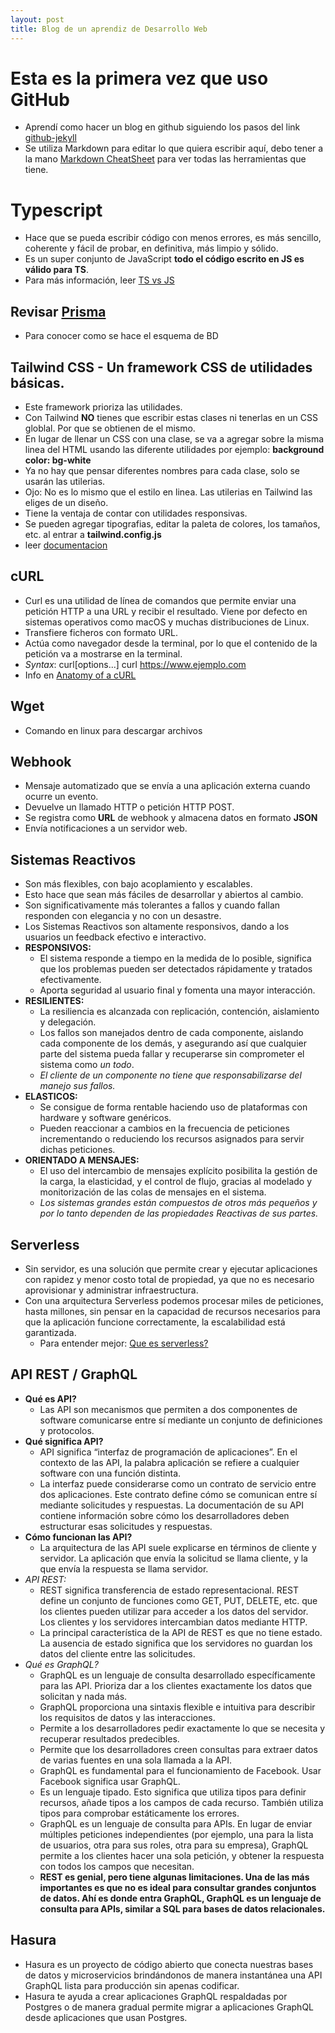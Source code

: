 ```yaml
---
layout: post
title: Blog de un aprendiz de Desarrollo Web
---
```


# Esta es la primera vez que uso GitHub
* Aprendí como hacer un blog en github siguiendo los pasos del link [github-jekyll](https://devexperto.com/blog-gratis-github-jekyll/)
* Se utiliza Markdown para editar lo que quiera escribir aquí, debo tener a la mano [Markdown CheatSheet](https://github.com/adam-p/markdown-here/wiki/Markdown-Cheatsheet) para ver todas las herramientas que tiene.

# Typescript
* Hace que se pueda escribir código con menos errores, es más sencillo, coherente y fácil de probar, en definitiva, más limpio y sólido.
* Es un super conjunto de JavaScript **todo el código escrito en JS es válido para TS**.
* Para más información, leer [TS vs JS](https://profile.es/blog/que-es-typescript-vs-javascript/)
## Revisar [Prisma](https://www.prisma.io/docs/getting-started/quickstart)
* Para conocer como se hace el esquema de BD
## Tailwind CSS - Un framework CSS de utilidades básicas.
* Este framework prioriza las utilidades.
* Con Tailwind **NO** tienes que escribir estas clases ni tenerlas en un CSS globlal. Por que se obtienen de el mismo.
* En lugar de llenar un CSS con una clase, se va a agregar sobre la misma linea del HTML usando las diferente utilidades por ejemplo:
**background color: bg-white**
* Ya no hay que pensar diferentes nombres para cada clase, solo se usarán las utilerias.
* Ojo: No es lo mismo que el estilo en linea. Las utilerias en Tailwind las eliges de un diseño.
* Tiene la ventaja de contar con utilidades responsivas.
* Se pueden agregar tipografias, editar la paleta de colores, los tamaños, etc. al entrar a **tailwind.config.js**
* leer [documentacion](https://tailwindcss.com/docs/utility-first)
## cURL
* Curl es una utilidad de línea de comandos que permite enviar una petición HTTP a una URL y recibir el resultado. Viene por defecto en sistemas operativos como macOS y muchas distribuciones de Linux.
* Transfiere ficheros con formato URL.
* Actúa como navegador desde la terminal, por lo que el contenido de la petición va a mostrarse en la terminal.
* *Syntax*: curl[options...]<url> curl https://www.ejemplo.com
* Info en [Anatomy of a cURL](https://www.fastly.com/es/blog/anatomy-of-a-curl-how-to-use-curl-to-test-an-origin-servers-response#:~:text=Curl%20es%20una%20utilidad%20de,y%20muchas%20distribuciones%20de%20Linux.)
## Wget
* Comando en linux para descargar archivos
## Webhook
* Mensaje automatizado que se envía a una aplicación externa cuando ocurre un evento.
* Devuelve un llamado HTTP o petición HTTP POST.
* Se registra como **URL** de webhook y almacena datos en formato **JSON**
* Envía notificaciones a un servidor web.
## Sistemas Reactivos
* Son más flexibles, con bajo acoplamiento y escalables.
* Esto hace que sean más fáciles de desarrollar y abiertos al cambio.
* Son significativamente más tolerantes a fallos y cuando fallan responden con elegancia y no con un desastre.
* Los Sistemas Reactivos son altamente responsivos, dando a los usuarios un feedback efectivo e interactivo.
* **RESPONSIVOS:**
  * El sistema responde a tiempo en la medida de lo posible,
  significa que los problemas pueden ser detectados rápidamente y tratados efectivamente.
  * Aporta seguridad al usuario final y fomenta una mayor interacción.
* **RESILIENTES:**
  * La resiliencia es alcanzada con replicación, contención, aislamiento y delegación.
  * Los fallos son manejados dentro de cada componente, aislando cada componente de los demás, y asegurando así que cualquier parte del sistema pueda fallar y recuperarse sin comprometer el sistema como *un todo*.
  * *El cliente de un componente no tiene que responsabilizarse del manejo sus fallos.*
* **ELASTICOS:**
  * Se consigue de forma rentable haciendo uso de plataformas con hardware y software genéricos.
  * Pueden reaccionar a cambios en la frecuencia de peticiones incrementando o reduciendo los recursos asignados para servir dichas peticiones.
* **ORIENTADO A MENSAJES:**
  * El uso del intercambio de mensajes explícito posibilita la gestión de la carga, la elasticidad, y el control de flujo, gracias al modelado y monitorización de las colas de mensajes en el sistema.
  * *Los sistemas grandes están compuestos de otros más pequeños y por lo tanto dependen de las propiedades Reactivas de sus partes.*
## Serverless
* Sin servidor, es una solución que permite crear y ejecutar aplicaciones con rapidez y menor costo total de propiedad, ya que no es necesario aprovisionar y administrar infraestructura.
* Con una arquitectura Serverless podemos procesar miles de peticiones, hasta millones, sin pensar en la capacidad de recursos necesarios para que la aplicación funcione correctamente, la escalabilidad está garantizada.
  * Para entender mejor: [Que es serverless?](https://www.youtube.com/watch?v=-ci7EwXaIJg)
## API REST / GraphQL
* **Qué es API?**
  * Las API son mecanismos que permiten a dos componentes de software comunicarse entre sí mediante un conjunto de definiciones y protocolos.
* **Qué significa API?**
  * API significa “interfaz de programación de aplicaciones”. En el contexto de las API, la palabra aplicación se refiere a cualquier software con una función distinta.
  * La interfaz puede considerarse como un contrato de servicio entre dos aplicaciones. Este contrato define cómo se comunican entre sí mediante solicitudes y respuestas. La documentación de su API contiene información sobre cómo los desarrolladores deben estructurar esas solicitudes y respuestas.
* **Cómo funcionan las API?**
  * La arquitectura de las API suele explicarse en términos de cliente y servidor. La aplicación que envía la solicitud se llama cliente, y la que envía la respuesta se llama servidor.
* *API REST:*
  * REST significa transferencia de estado representacional. REST define un conjunto de funciones como GET, PUT, DELETE, etc. que los clientes pueden utilizar para acceder a los datos del servidor. Los clientes y los servidores intercambian datos mediante HTTP.
  * La principal característica de la API de REST es que no tiene estado. La ausencia de estado significa que los servidores no guardan los datos del cliente entre las solicitudes.
* *Qué es GraphQL?*
  * GraphQL es un lenguaje de consulta desarrollado específicamente para las API. Prioriza dar a los clientes exactamente los datos que solicitan y nada más.
  * GraphQL proporciona una sintaxis flexible e intuitiva para describir los requisitos de datos y las interacciones.
  * Permite a los desarrolladores pedir exactamente lo que se necesita y recuperar resultados predecibles.
  * Permite que los desarrolladores creen consultas para extraer datos de varias fuentes en una sola llamada a la API.
  * GraphQL es fundamental para el funcionamiento de Facebook. Usar Facebook significa usar GraphQL.
  * Es un lenguaje tipado. Esto significa que utiliza tipos para definir recursos, añade tipos a los campos de cada recurso. También utiliza tipos para comprobar estáticamente los errores.
  * GraphQL es un lenguaje de consulta para APIs. En lugar de enviar múltiples peticiones independientes (por ejemplo, una para la lista de usuarios, otra para sus roles, otra para su empresa), GraphQL permite a los clientes hacer una sola petición, y obtener la respuesta con todos los campos que necesitan.
  * **REST es genial, pero tiene algunas limitaciones. Una de las más importantes es que no es ideal para consultar grandes conjuntos de datos. Ahí es donde entra GraphQL, GraphQL es un lenguaje de consulta para APIs, similar a SQL para bases de datos relacionales.**
## Hasura
  * Hasura es un proyecto de código abierto que conecta nuestras bases de datos y microservicios brindándonos de manera instantánea una API GraphQL lista para producción sin apenas codificar.
* Hasura te ayuda a crear aplicaciones GraphQL respaldadas por Postgres o de manera gradual permite migrar a aplicaciones GraphQL desde aplicaciones que usan Postgres.
